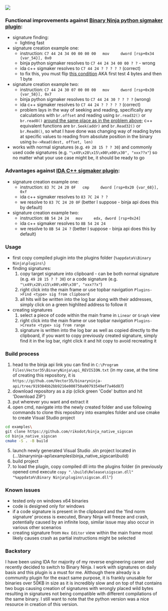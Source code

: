 ![](https://github.com/rikodot/binja_native_sigscan/blob/main/preview.gif)

### Functional improvements against [Binary Ninja python sigmaker plugin](https://github.com/apekros/binja_sigmaker):
- signature finding:
  - lighting fast
- signature creation example one:
  - instruction: `C7 44 24 34 00 00 00 00   mov     dword [rsp+0x34 {var_54}], 0x0`
  - binja python sigmaker resolves to `C7 44 24 34 00 00 ? ?` - wrong
  - ida c++ sigmaker resolves to `C7 44 24 ? ? ? ? ?` (correct)
  - to fix this, you must flip [this condition](https://github.com/apekros/binja_sigmaker/blob/master/__init__.py#L163-L169) AKA first test 4 bytes and then 1 byte
- signature creation example two:
  - instruction: `C7 44 24 30 07 00 00 00   mov     dword [rsp+0x30 {var_58}], 0x7`
  - binja python sigmaker resolves to `C7 44 24 30 ? ? ? ?` (wrong)
  - ida c++ sigmaker resolves to `C7 44 24 ? ? ? ? ?` (correct)
  - problem lays in the way of seeking and reading, specifically any calculations with `br.offset` and reading using `br.read32()` or `br.read8()` [around the same place as in the problem above](https://github.com/apekros/binja_sigmaker/blob/master/__init__.py#L156-L175); c++ equivalent functions are `br.Seek(addr)` and `br.Read32()` or `br.Read8()`, so what I have done was changing way of reading bytes at specific values to reading from absolute position in the binary using `bv->Read(dest, offset, len)`
- works with normal signatures (e.g. `49 28 15 ? ? 30`) and commonly used code signatures (e.g. `"\x49\x28\x15\x00\x00\x30", "xxx??x"`) so no matter what your use case might be, it should be ready to go

### Advantages against [IDA C++ sigmaker plugin](https://github.com/ajkhoury/SigMaker-x64):
- signature creation example one:
  - instruction: `83 7C 24 20 0F   cmp     dword [rsp+0x20 {var_68}], 0xf`
  - ida c++ sigmaker resolves to `83 7C 24 ? ?`
  - we resolve to `83 7C 24 20 0F` (better I suppose - binja api does this by default)
- signature creation example two:
  - instruction: `8B 54 24 24   mov     edx, dword [rsp+0x24]`
  - ida c++ sigmaker resolves to `8B 54 24 24`
  - we resolve to `8B 54 24 ?` (better I suppose - binja api does this by default)

### Usage
- first copy compiled plugin into the plugins folder (`%appdata%\Binary Ninja\plugins\`)
- finding signatures:
  1. copy target signature into clipboard - can be both normal signature (e.g. `49 28 15 ? ? 30`) or a code signature (e.g. `"\x49\x28\x15\x00\x00\x30", "xxx??x"`)
  2. right click into the main frame or use topbar navigation `Plugins->Find <type> sig from clipboard`
  3. all hits will be written into the log bar along with their addresses, simply click on a green highlited address to follow it
- creating signatures
  1. select a piece of code within the main frame in `Linear` or `Graph` view
  2. right click into the main frame or use topbar navigation `Plugins->Create <type> sig from range`
  3. signature is written into the log bar as well as copied directly to the clipboard, if you want to copy previously created signature, simply find it in the log bar, right click it and hit copy to avoid recreating it

### Build process
1. head to the binja api link you can find in `C:\Program Files\Vector35\BinaryNinja\api_REVISION.txt` (in my case, at the time of creating this repository, it is `https://github.com/Vector35/binaryninja-api/tree/919384bb2bb9216e000750a00793549ef7a46d87`)
2. download repository as a zip (click green 'Code' button and hit 'Download ZIP')
3. put wherever you want and extract it
4. open cmd, navigate into the newly created folder and use following commands to clone this repository into examples folder and use cmake to create Visual Studio project
```bash
cd examples\
git clone https://github.com/rikodot/binja_native_sigscan
cd binja_native_sigscan
cmake -S . -B build
```
5. launch newly generated Visual Studio .sln project located in (...\binaryninja-api\examples\binja_native_sigscan\build\)
6. build project
7. to load the plugin, copy compiled dll into the plugins folder (in previously opened cmd execute `copy ".\build\Release\sigscan.dll" "%appdata%\Binary Ninja\plugins\sigscan.dll"`)

### Known issues
- tested only on windows x64 binaries
- code is designed only for windows
- if a code signature is present in the clipboard and the 'find norm signature' process is executed, Binary Ninja will freeze and crash, potentially caused by an infinite loop, similar issue may also occur in various other scenarios
- creating signature from `Hex Editor` view within the main frame most likely causes crash as partial instructions might be selected

### Backstory
I have been using IDA for majority of my reverse engineering career and recently decided to switch to Binary Ninja. I work with signatures on daily basis and this plugin is a must for me. Although there already is a community plugin for the exact same purpose, it is frankly unusable for binaries over 50KB in size as it is incredibly slow and on top of that contains two bugs causing creation of signatures with wrongly placed wild bytes resulting in signatures not being compatible with different compilations of the same binary. I still want to note that the python version was a nice resource in creation of this version.
